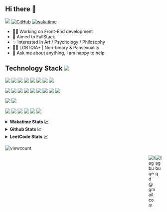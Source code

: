 ## Hi there 👋

![](https://visitor-badge.laobi.icu/badge?page_id=tagbug.tagbug)
[![GitHub](https://img.shields.io/badge/dynamic/json?color=blue&label=Github&query=%24.data.totalSubs&url=https%3A%2F%2Fapi.spencerwoo.com%2Fsubstats%2F%3Fsource%3Dgithub%26queryKey%3Dtagbug)](https://github.com/tagbug) 
[![wakatime](https://wakatime.com/badge/user/d4a8dae0-e066-4754-bf48-2e6622838b84.svg)](https://wakatime.com/@d4a8dae0-e066-4754-bf48-2e6622838b84)

- 🧑‍💻 Working on Front-End development
- 🌱 Aimed to FullStack
- ✨ Interested in Art / Psychology / Philosophy
- 🏳️‍🌈 LGBTQIA+ | Non-binary & Pansexuality
- 💬 Ask me about anything, I am happy to help

## Technology Stack <img src="https://media.giphy.com/media/mGcNjsfWAjY5AEZNw6/giphy.gif" width="30">
<p>
<img src="https://img.shields.io/badge/C-00599C?style=flat-square&logo=c&logoColor=white"/>
<img src="https://img.shields.io/badge/java-%23ED8B00.svg?style=flat-square&logo=java&logoColor=white"/>
<img src="https://img.shields.io/badge/kotlin-%230095D5.svg?style=flat-square&logo=kotlin&logoColor=white"/>
<img src="https://img.shields.io/badge/-HTML5-E34F26?style=flat-square&logo=html5&logoColor=white"/>
<img src="https://img.shields.io/badge/-CSS3-1572B6?style=flat-square&logo=css3"/>
<img src="https://img.shields.io/badge/javascript-%23323330.svg?style=flat-square&logo=javascript&logoColor=%23F7DF1E"/>
<img src="https://img.shields.io/badge/typescript-%23007ACC.svg?style=flat-square&logo=typescript&logoColor=white"/>
<img src="https://img.shields.io/badge/go-%2300ADD8.svg?style=flat-square&logo=go&logoColor=white"/>  
</p>
<p>
<img src="https://img.shields.io/badge/spring-%236DB33F.svg?style=flat-square&logo=spring&logoColor=white"/>
<img src="https://img.shields.io/badge/react-%2320232a.svg?style=flat-square&logo=react&logoColor=%2361DAFB"/>
<img src="https://img.shields.io/badge/React_Router-CA4245?style=flat-square&logo=react-router&logoColor=white"/>
<img src="https://img.shields.io/badge/redux-%23593d88.svg?style=flat-square&logo=redux&logoColor=white"/>
<img src="https://img.shields.io/badge/node.js-6DA55F?style=flat-square&logo=node.js&logoColor=white"/>
<img src="https://img.shields.io/badge/-AntDesign-%230170FE?style=flat-square&logo=ant-design&logoColor=white"/>
<img src="https://img.shields.io/badge/threejs-black?style=flat-square&logo=three.js&logoColor=white"/>
<img src="https://img.shields.io/badge/Socket.io-black?style=flat-square&logo=socket.io&badgeColor=010101"/>
<img src="https://img.shields.io/badge/styled--components-DB7093?style=flat-square&logo=styled-components&logoColor=white"/>
</p>
<p>
<img src="https://img.shields.io/badge/mysql-%2300f.svg?style=flat-square&logo=mysql&logoColor=white"/>
<img src="https://img.shields.io/badge/MongoDB-%234ea94b.svg?style=flat-square&logo=mongodb&logoColor=white"/>
</p>
<p>
<img src="https://img.shields.io/badge/git-%23F05033.svg?style=flat-square&logo=git&logoColor=white"/>
<img src="https://img.shields.io/badge/github-%23121011.svg?style=flat-square&logo=github&logoColor=white"/>
<img src="https://img.shields.io/badge/Visual%20Studio%20Code-0078d7.svg?style=flat-square&logo=visual-studio-code&logoColor=white"/>
<img src="https://img.shields.io/badge/IntelliJIDEA-000000.svg?style=flat-square&logo=intellij-idea&logoColor=white"/>
<img src="https://img.shields.io/badge/GoLand-0f0f0f?&style=flat-square&logo=goland&logoColor=white"/>
<img src="https://img.shields.io/badge/Android%20Studio-3DDC84.svg?style=flat-square&logo=android-studio&logoColor=white"/>
</p>

<details>
  <summary><b>Wakatime Stats 📈</b></summary>
  <br>
  
  <!--START_SECTION:waka-->
**I'm a Night 🦉** 

```text
🌞 Morning                38 commits          ██░░░░░░░░░░░░░░░░░░░░░░░   07.55 % 
🌆 Daytime                206 commits         ██████████░░░░░░░░░░░░░░░   40.95 % 
🌃 Evening                184 commits         █████████░░░░░░░░░░░░░░░░   36.58 % 
🌙 Night                  75 commits          ████░░░░░░░░░░░░░░░░░░░░░   14.91 % 
```
📅 **I'm Most Productive on Friday** 

```text
Monday                   70 commits          ███░░░░░░░░░░░░░░░░░░░░░░   13.92 % 
Tuesday                  76 commits          ████░░░░░░░░░░░░░░░░░░░░░   15.11 % 
Wednesday                75 commits          ████░░░░░░░░░░░░░░░░░░░░░   14.91 % 
Thursday                 88 commits          ████░░░░░░░░░░░░░░░░░░░░░   17.50 % 
Friday                   116 commits         ██████░░░░░░░░░░░░░░░░░░░   23.06 % 
Saturday                 32 commits          ██░░░░░░░░░░░░░░░░░░░░░░░   06.36 % 
Sunday                   46 commits          ██░░░░░░░░░░░░░░░░░░░░░░░   09.15 % 
```


📊 **This Week I Spent My Time On** 

```text
💬 Programming Languages: 
CSS                      1 hr 44 mins        ████████████████████████░   96.29 % 
Other                    4 mins              █░░░░░░░░░░░░░░░░░░░░░░░░   03.71 % 

🔥 Editors: 
VS Code                  1 hr 48 mins        █████████████████████████   100.00 % 

💻 Operating System: 
Windows                  1 hr 48 mins        █████████████████████████   100.00 % 
```

**I Mostly Code in TypeScript** 

```text
TypeScript               28 repos            ███████████████░░░░░░░░░░   58.33 % 
JavaScript               8 repos             ████░░░░░░░░░░░░░░░░░░░░░   16.67 % 
Java                     5 repos             ███░░░░░░░░░░░░░░░░░░░░░░   10.42 % 
Shell                    3 repos             ██░░░░░░░░░░░░░░░░░░░░░░░   06.25 % 
PowerShell               1 repo              █░░░░░░░░░░░░░░░░░░░░░░░░   02.08 % 
```



**Timeline**

![Lines of Code chart](https://raw.githubusercontent.com/tagbug/tagbug/master/assets/bar_graph.png)


 Last Updated on 29/08/2025 21:10:57 UTC
<!--END_SECTION:waka-->
</details>

<details>
  <summary><b>Github Stats 📈</b></summary>
  <br>
  <img src='https://github-profile-trophy.vercel.app/?username=tagbug'>
  <img src="https://github-readme-stats.vercel.app/api?username=tagbug&show_icons=true&theme=buefy">
  <img src="https://github-profile-summary-cards.vercel.app/api/cards/most-commit-language?username=tagbug&theme=github" height="180px">
</details>

<details>
  <summary><b>LeetCode Stats 📈</b></summary>
  <br>
  <a href='https://leetcode-cn.com/u/tagbug'><img src='https://leetcode.card.workers.dev/tagbug?theme=auto&font=baloo&extension=activity&site=cn'></a>
</details>

![viewcount](https://count.getloli.com/get/@tagbug?theme=rule34)

<a href="https://t.me/tagbug">
  <img align="right" alt="tagbug" width="22px" src="https://cdn.jsdelivr.net/npm/simple-icons@latest/icons/telegram.svg" />
</a>
<a href="mailto:tagbuged@gmail.com">
  <img align="right" alt="tagbuged@gmail.com" width="22px" src="https://cdn.jsdelivr.net/npm/simple-icons@latest/icons/maildotru.svg" />
</a>
